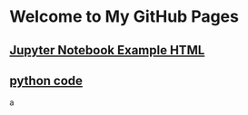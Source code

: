 # Welcome to My GitHub Pages
## [Jupyter Notebook Example HTML](DataMining-HW1-Kocak.html)
## [python code](DataMining-HW1-Kocak.ipynb)
a
